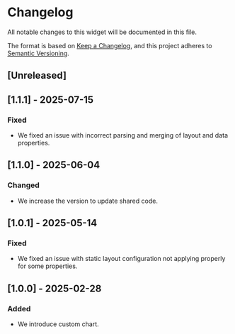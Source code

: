 # Changelog

All notable changes to this widget will be documented in this file.

The format is based on [Keep a Changelog](https://keepachangelog.com/en/1.0.0/), and this project adheres to [Semantic Versioning](https://semver.org/spec/v2.0.0.html).

## [Unreleased]

## [1.1.1] - 2025-07-15

### Fixed

- We fixed an issue with incorrect parsing and merging of layout and data properties.

## [1.1.0] - 2025-06-04

### Changed

- We increase the version to update shared code.

## [1.0.1] - 2025-05-14

### Fixed

- We fixed an issue with static layout configuration not applying properly for some properties.

## [1.0.0] - 2025-02-28

### Added

- We introduce custom chart.
